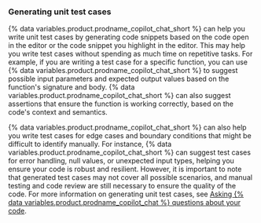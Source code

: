 ### Generating unit test cases

{% data variables.product.prodname_copilot_chat_short %} can help you write unit test cases by generating code snippets based on the code open in the editor or the code snippet you highlight in the editor. This may help you write test cases without spending as much time on repetitive tasks. For example, if you are writing a test case for a specific function, you can use {% data variables.product.prodname_copilot_chat_short %} to suggest possible input parameters and expected output values based on the function's signature and body. {% data variables.product.prodname_copilot_chat_short %} can also suggest assertions that ensure the function is working correctly, based on the code's context and semantics.

{% data variables.product.prodname_copilot_chat_short %} can also help you write test cases for edge cases and boundary conditions that might be difficult to identify manually. For instance, {% data variables.product.prodname_copilot_chat_short %} can suggest test cases for error handling, null values, or unexpected input types, helping you ensure your code is robust and resilient. However, it is important to note that generated test cases may not cover all possible scenarios, and manual testing and code review are still necessary to ensure the quality of the code. For more information on generating unit test cases, see [Asking {% data variables.product.prodname_copilot_chat %} questions about your code](/copilot/github-copilot-chat/copilot-chat-in-ides/using-github-copilot-chat-in-your-ide#asking-github-copilot-chat-questions-about-your-code).
